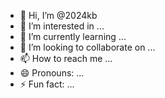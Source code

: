 - 👋 Hi, I’m @2024kb
- 👀 I’m interested in ...
- 🌱 I’m currently learning ...
- 💞️ I’m looking to collaborate on ...
- 📫 How to reach me ...
- 😄 Pronouns: ...
- ⚡ Fun fact: ...

<!---
2024kb/2024kb is a ✨ special ✨ repository because its `README.md` (this file) appears on your GitHub profile.
You can click the Preview link to take a look at your changes.
--->
